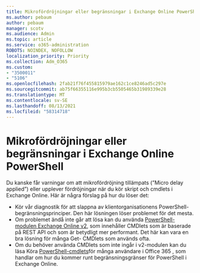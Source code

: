```yaml
---
title: Mikrofördröjningar eller begränsningar i Exchange Online PowerShell
ms.author: pebaum
author: pebaum
manager: scotv
ms.audience: Admin
ms.topic: article
ms.service: o365-administration
ROBOTS: NOINDEX, NOFOLLOW
localization_priority: Priority
ms.collection: Adm_O365
ms.custom:
- "3500011"
- "5106"
ms.openlocfilehash: 2fab21f76f455815979ae162c1ce8246ad5c297e
ms.sourcegitcommit: ab75f66355116e995b3cb5505465b31989339e28
ms.translationtype: MT
ms.contentlocale: sv-SE
ms.lasthandoff: 08/13/2021
ms.locfileid: "58314718"
---
```

# <a name="micro-delays-or-throttling-in-exchange-online-powershell"></a>Mikrofördröjningar eller begränsningar i Exchange Online PowerShell

Du kanske får varningar om att mikrofördröjning tillämpats (”Micro delay applied”) eller upplever fördröjningar när du kör skript och cmdlets i Exchange Online. Här är några förslag på hur du löser det:

- Kör vår diagnostik för att slappna av klientorganisationens PowerShell-begränsningsprinciper. Den här lösningen löser problemet för det mesta.
- Om problemet ändå inte går att lösa kan du använda [PowerShell-modulen Exchange Online v2](https://docs.microsoft.com/powershell/exchange/exchange-online/exchange-online-powershell-v2/exchange-online-powershell-v2?view=exchange-ps&preserve-view=true), som innehåller CMDlets som är baserade på REST API och som är betydligt mer performant. Det här kan vara en bra lösning för många Get- CMDlets som används ofta.
- Om du behöver använda CMDlets som inte ingår i v2-modulen kan du läsa Köra [PowerShell-cmdlets](https://techcommunity.microsoft.com/t5/exchange-team-blog/updated-running-powershell-cmdlets-for-large-numbers-of-users-in/ba-p/1000628#)för många användare i Office 365 , som handlar om hur du kommer runt begränsningsgränser för PowerShell i Exchange Online.
